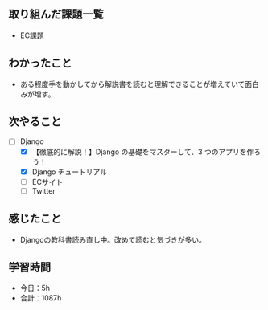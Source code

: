 ## 取り組んだ課題一覧
- EC課題   

## わかったこと
- ある程度手を動かしてから解説書を読むと理解できることが増えていて面白みが増す。

## 次やること
- [ ] Django
   - [x] 【徹底的に解説！】Django の基礎をマスターして、3 つのアプリを作ろう！
   - [x] Django チュートリアル
   - [ ] ECサイト
   - [ ] Twitter

## 感じたこと
- Djangoの教科書読み直し中。改めて読むと気づきが多い。

## 学習時間

- 今日：5h
- 合計：1087h